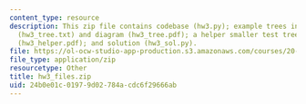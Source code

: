 ```yaml
---
content_type: resource
description: This zip file contains codebase (hw3.py); example trees in Newick form
  (hw3_tree.txt) and diagram (hw3_tree.pdf); a helper smaller test tree with answers
  (hw3_helper.pdf); and solution (hw3_sol.py).
file: https://ol-ocw-studio-app-production.s3.amazonaws.com/courses/20-181-computation-for-biological-engineers-fall-2006/24b0e01c01979d02784acdc6f29666ab_hw3_files.zip
file_type: application/zip
resourcetype: Other
title: hw3_files.zip
uid: 24b0e01c-0197-9d02-784a-cdc6f29666ab
---
```

